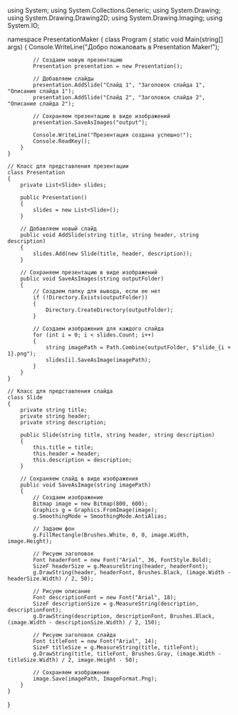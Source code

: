 using System;
using System.Collections.Generic;
using System.Drawing;
using System.Drawing.Drawing2D;
using System.Drawing.Imaging;
using System.IO;

namespace PresentationMaker
{
    class Program
    {
        static void Main(string[] args)
        {
            Console.WriteLine("Добро пожаловать в Presentation Maker!");

            // Создаем новую презентацию
            Presentation presentation = new Presentation();

            // Добавляем слайды
            presentation.AddSlide("Слайд 1", "Заголовок слайда 1", "Описание слайда 1");
            presentation.AddSlide("Слайд 2", "Заголовок слайда 2", "Описание слайда 2");

            // Сохраняем презентацию в виде изображений
            presentation.SaveAsImages("output");

            Console.WriteLine("Презентация создана успешно!");
            Console.ReadKey();
        }
    }

    // Класс для представления презентации
    class Presentation
    {
        private List<Slide> slides;

        public Presentation()
        {
            slides = new List<Slide>();
        }

        // Добавляем новый слайд
        public void AddSlide(string title, string header, string description)
        {
            slides.Add(new Slide(title, header, description));
        }

        // Сохраняем презентацию в виде изображений
        public void SaveAsImages(string outputFolder)
        {
            // Создаем папку для вывода, если ее нет
            if (!Directory.Exists(outputFolder))
            {
                Directory.CreateDirectory(outputFolder);
            }

            // Создаем изображения для каждого слайда
            for (int i = 0; i < slides.Count; i++)
            {
                string imagePath = Path.Combine(outputFolder, $"slide_{i + 1}.png");
                slides[i].SaveAsImage(imagePath);
            }
        }
    }

    // Класс для представления слайда
    class Slide
    {
        private string title;
        private string header;
        private string description;

        public Slide(string title, string header, string description)
        {
            this.title = title;
            this.header = header;
            this.description = description;
        }

        // Сохраняем слайд в виде изображения
        public void SaveAsImage(string imagePath)
        {
            // Создаем изображение
            Bitmap image = new Bitmap(800, 600);
            Graphics g = Graphics.FromImage(image);
            g.SmoothingMode = SmoothingMode.AntiAlias;

            // Задаем фон
            g.FillRectangle(Brushes.White, 0, 0, image.Width, image.Height);

            // Рисуем заголовок
            Font headerFont = new Font("Arial", 36, FontStyle.Bold);
            SizeF headerSize = g.MeasureString(header, headerFont);
            g.DrawString(header, headerFont, Brushes.Black, (image.Width - headerSize.Width) / 2, 50);

            // Рисуем описание
            Font descriptionFont = new Font("Arial", 18);
            SizeF descriptionSize = g.MeasureString(description, descriptionFont);
            g.DrawString(description, descriptionFont, Brushes.Black, (image.Width - descriptionSize.Width) / 2, 150);

            // Рисуем заголовок слайда
            Font titleFont = new Font("Arial", 14);
            SizeF titleSize = g.MeasureString(title, titleFont);
            g.DrawString(title, titleFont, Brushes.Gray, (image.Width - titleSize.Width) / 2, image.Height - 50);

            // Сохраняем изображение
            image.Save(imagePath, ImageFormat.Png);
        }
    }
}
